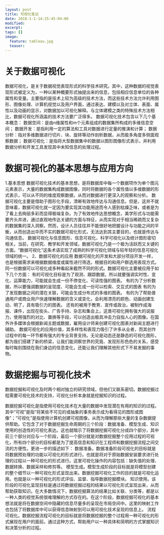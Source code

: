 ```yaml
---
layout: post
title: 可视化笔记
date: 2018-1-1-14:25:45-04:00
modified:
excerpt: 
tags: []
image: 
  feature: tableau.jpg
  teaser:
---
```


# 关于数据可视化
数据可视化，是关于数据视觉表现形式的科学技术研究。其中，这种数据的视觉表现形式被定义为，一种以某种概要形式抽提出来的信息，包括相应信息单位的各种属性和变量。主要指的是技术上较为高级的技术方法，而这些技术方法允许利用图形、图像处理、计算机视觉以及用户界面，通过表达、建模以及对立体、表面、属性以及动画的显示，对数据加以可视化解释。与立体建模之类的特殊技术方法相比，数据可视化所涵盖的技术方法要广泛得多。
数据可视化技术包含以下几个基本概念：
数据空间：是由n维属性和m个元素组成的数据集所构成的多维信息空间；
数据开发：是指利用一定的算法和工具对数据进行定量的推演和计算；
数据分析：指对多维数据进行切片、块、旋转等动作剖析数据，从而能多角度多侧面观察数据；
数据可视化：是指将大型数据集中的数据以图形图像形式表示，并利用数据分析和开发工具发现其中未知信息的处理过程。

# 数据可视化的基本思想与应用方向
1.基本思想
数据可视化技术的基本思想，是将数据库中每一个数据项作为单个图元元素表示，大量的数据集构成数据图像，同时将数据的各个属性值以多维数据的形式表示，可以从不同的维度观察数据，从而对数据进行更深入的观察和分析。
数据可视化主要是借助于图形化手段，清晰有效地传达与沟通信息。但是，这并不就意味着，数据可视化就一定因为要实现其功能用途而令人感到枯燥乏味，或者是为了看上去绚丽多彩而显得极端复杂。为了有效地传达思想概念，美学形式与功能需要齐头并进，通过直观地传达关键的方面与特征，从而实现对于相当稀疏而又复杂的数据集的深入洞察。然而，设计人员往往并不能很好地把握设计与功能之间的平衡，从而创造出华而不实的数据可视化形式，无法达到其主要目的，也就是传达与沟通信息。
数据可视化与信息图形、信息可视化、科学可视化以及统计图形密切相关。当前，在研究、教学和开发领域，数据可视化乃是一个极为活跃而又关键的方面。“数据可视化”这条术语实现了成熟的科学可视化领域与较年轻的信息可视化领域的统一。
2、数据可视化的应用
数据可视化的开发和大部分项目开发一样，也是根据需求来根据数据维度或属性进行筛选，根据目的和用户群选用表现方式。同一份数据可以可视化成多种看起来截然不同的形式。数据可视化主要被应用于如下几个方面：
有的可视化目标是为了观测、跟踪数据，所以就要强调实时性、变化、运算能力，可能就会生成一份不停变化、可读性强的图表。
有的为了分析数据，所以要强调数据的呈现度、可能会生成一份可以检索、交互式的图表
有的为了发现数据之间的潜在关联，可能会生成分布式的多维的图表。
有的为了帮助普通用户或商业用户快速理解数据的含义或变化，会利用漂亮的颜色、动画创建生动、明了，具有吸引力的图表。
还有的被用于教育、宣传或政治，被制作成海报、课件，出现在街头、广告手持、杂志和集会上。这类可视化拥有强大的说服力，使用强烈的对比、置换等手段，可以创造出极具冲击力自指人心的图像。在国外许多媒体会根据新闻主题或数据，雇用设计师来创建可视化图表对新闻主题进行辅助。
数据可视化的应用价值，其多样性和表现力吸引了许多从业者，而其创作过程中的每一环节都有强大的专业背景支持。无论是动态还是静态的可视化图形，都为我们搭建了新的桥梁，让我们能洞察世界的究竟、发现形形色色的关系，感受每时每刻围绕在我们身边的信息变化，还能让我们理解其他形式下不易发掘的事物。

# 数据挖掘与可视化技术
数据挖掘和可视化及时两个相对独立的研究领域，但他们又联系密切。数据挖掘过程需要可视化技术的支持，可视化分析本身就是挖掘知识的过程。

数据挖掘可视化是指使用可视化技术在大量的数据中发现潜在有用的知识的过程。其中“可视”是指“将某些不可见的或抽象的事务表示成为看得见的图形或图像”；“可视化”是指使用计算机创建可视图像，从而为理解那些大量的复杂数据提供帮助。它包含了对于数据挖掘生命周期的三个阶段：数据准备、模型生成、知识使用的创造性的可视化表达。这也就暗示了将数据挖掘可视化分成四个部分，其中前三个部分对应与一个阶段，最后一个部分就是对数据挖掘整个应用过程的可视化，所有四个部分的目标都是为了提高信息和知识在工程师和数据挖掘流程之间交流的方便性。更进一步的描述如下：
数据准备。数据准备阶段可视化的目标就是将数据预处理的功能以可视化的形式进行。也就是将对于原始数据安装要求进行处理的过程以一种可视化的形式进行。这里可视化操作的内容包括：缺失值的处理、数据转换、数据采样和修剪等。
模型生成。模型生成阶段的目标就是将模型创建的整个细节以一种可视化形式呈现出来。数据挖掘可视化工作的目的就是可视化运用。也就是以一种可视化的形式评估、监督、指导数据挖掘模块。
知识使用。该阶段的可视化呈现目标是通过将数据挖掘过程的结果以可视化形式呈现出来，从而帮助获取知识。在大多数情况下，数据挖掘算法的结果比如关联、分类等，都是以一种人类的视觉系统很难理解的方式存在的。在这个阶段，数据挖掘可视化的基本想法就是将在数据空间中隐藏的信息尽量多的呈现在市局空间中。这里的映射工作也包括了将数据库中可以获得信息映射到可以用可视化技术呈现的信息上。
流程可视化。数据挖掘流程可视化的目标就是将数据挖掘的整个过程用一种可视化的形式展现在用户的面前。通过这种方式，帮助用户以一种具体和简明的方式掌握知识和决策分析的过程。
